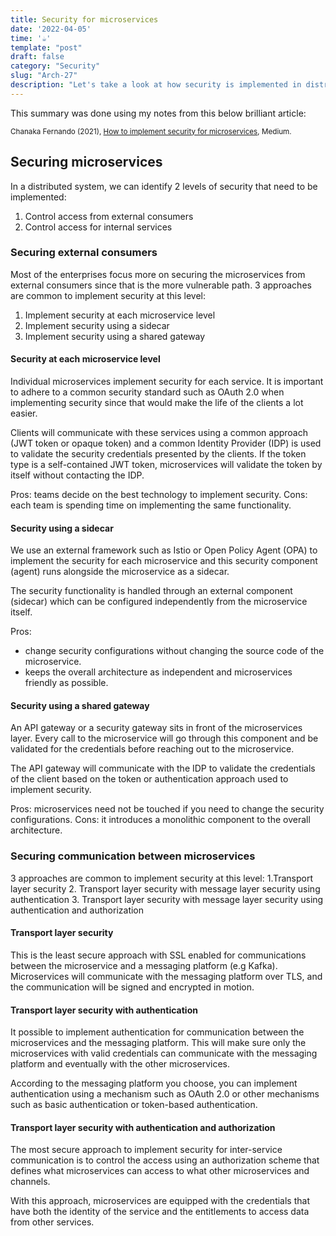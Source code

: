 ```yaml
---
title: Security for microservices
date: '2022-04-05'
time: '☕️'
template: "post"
draft: false
category: "Security"
slug: "Arch-27"
description: "Let's take a look at how security is implemented in distributed systems"
---
```


This summary was done using my notes from this below brilliant article:

<sub>Chanaka Fernando (2021), [How to implement security for microservices](https://medium.com/microservices-learning/how-to-implement-security-for-microservices-89b140d3e555), Medium.</sub>

## Securing microservices

In a distributed system, we can identify 2 levels of security that need to be implemented:
1. Control access from external consumers
2. Control access for internal services

### Securing external consumers

Most of the enterprises focus more on securing the microservices from external consumers since that is the more vulnerable path.
3 approaches are common to implement security at this level:
1. Implement security at each microservice level
2. Implement security using a sidecar
3. Implement security using a shared gateway

#### Security at each microservice level

Individual microservices implement security for each service. It is important to adhere to a common security standard such as OAuth 2.0 when implementing security since that would make the life of the clients a lot easier. 

Clients will communicate with these services using a common approach (JWT token or opaque token) and a common Identity Provider (IDP) is used to validate the security credentials presented by the clients. If the token type is a self-contained JWT token, microservices will validate the token by itself without contacting the IDP. 

Pros: teams decide on the best technology to implement security.
Cons: each team is spending time on implementing the same functionality.

#### Security using a sidecar

We use an external framework such as Istio or Open Policy Agent (OPA) to implement the security for each microservice and this security component (agent) runs alongside the microservice as a sidecar. 

The security functionality is handled through an external component (sidecar) which can be configured independently from the microservice itself. 

Pros: 
- change security configurations without changing the source code of the microservice. 
- keeps the overall architecture as independent and microservices friendly as possible. 

#### Security using a shared gateway

An API gateway or a security gateway sits in front of the microservices layer. Every call to the microservice will go through this component and be validated for the credentials before reaching out to the microservice. 

The API gateway will communicate with the IDP to validate the credentials of the client based on the token or authentication approach used to implement security.

Pros: microservices need not be touched if you need to change the security configurations. 
Cons: it introduces a monolithic component to the overall architecture.

### Securing communication between microservices

3 approaches are common to implement security at this level:
1.Transport layer security
2. Transport layer security with message layer security using authentication
3. Transport layer security with message layer security using authentication and authorization

#### Transport layer security 

This is the least secure approach with SSL enabled for communications between the microservice and a messaging platform (e.g Kafka).
Microservices will communicate with the messaging platform over TLS, and the communication will be signed and encrypted in motion. 

#### Transport layer security with authentication

It possible to  implement authentication for communication between the microservices and the messaging platform. This will make sure only the microservices with valid credentials can communicate with the messaging platform and eventually with the other microservices. 

According to the messaging platform you choose, you can implement authentication using a mechanism such as OAuth 2.0 or other mechanisms such as basic authentication or token-based authentication. 

#### Transport layer security with authentication and authorization

The most secure approach to implement security for inter-service communication is to control the access using an authorization scheme that defines what microservices can access to what other microservices and channels.

With this approach, microservices are equipped with the credentials that have both the identity of the service and the entitlements to access data from other services.